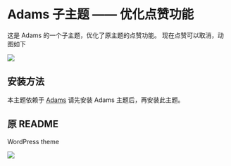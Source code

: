# Adams 子主题 —— 优化点赞功能

这是 Adams 的一个子主题，优化了原主题的点赞功能。
现在点赞可以取消，动图如下


![](https://wx3.sinaimg.cn/large/75d79f01gy1fpqbotoghwg20dj0ebtf0.gif)


## 安装方法
本主题依赖于 [Adams](https://biji.io/2017/4905.html)
请先安装 Adams 主题后，再安装此主题。

## 原 README


WordPress theme

![](https://ws3.sinaimg.cn/large/006tKfTcgy1fgrd9wym5xj31950qwacw.jpg)
